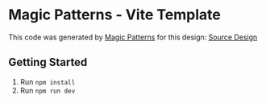 # Magic Patterns - Vite Template

This code was generated by [Magic Patterns](https://magicpatterns.com) for this design: [Source Design](https://www.magicpatterns.com/c/ow1njkwldqtkbzjbubbqcv)

## Getting Started

1. Run `npm install`
2. Run `npm run dev`
